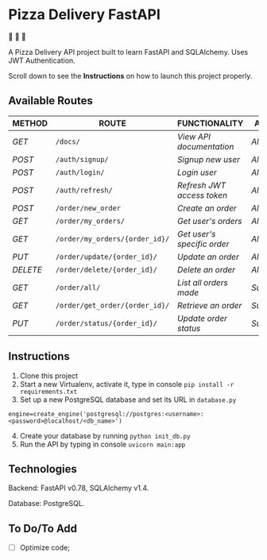 # Pizza Delivery FastAPI

:pizza: :pizza: :pizza:

A Pizza Delivery API project built to learn FastAPI and SQLAlchemy. Uses JWT Authentication.

Scroll down to see the **Instructions** on how to launch this project properly. 

## Available Routes

| METHOD | ROUTE | FUNCTIONALITY |ACCESS|
| ------- | ----- | ------------- | ------------- |
| *GET* | ```/docs/``` | _View API documentation_|_All users_|
| *POST* | ```/auth/signup/``` | _Signup new user_| _All users_|
| *POST* | ```/auth/login/``` | _Login user_|_All users_|
| *POST* | ```/auth/refresh/``` | _Refresh JWT access token_|_All users_|
| *POST* | ```/order/new_order``` | _Create an order_|_All users_|
| *GET* | ```/order/my_orders/``` | _Get user's orders_|_All users_|
| *GET* | ```/order/my_orders/{order_id}/``` | _Get user's specific order_|_All users_|
| *PUT* | ```/order/update/{order_id}/``` | _Update an order_|_All users_|
| *DELETE* | ```/order/delete/{order_id}/``` | _Delete an order_ |_All users_|
| *GET* | ```/order/all/``` | _List all orders made_|_Superuser_|
| *GET* | ```/order/get_order/{order_id}/``` | _Retrieve an order_|_Superuser_|
| *PUT* | ```/order/status/{order_id}/``` | _Update order status_|_Superuser_|

## Instructions

1. Clone this project
2. Start a new Virtualenv, activate it, type in console `pip install -r requirements.txt`
3. Set up a new PostgreSQL database and set its URL in `database.py`
```
engine=create_engine('postgresql://postgres:<username>:<password>@localhost/<db_name>')
```
4. Create your database by running `python init_db.py`
5. Run the API by typing in console `uvicorn main:app`

## Technologies

Backend: FastAPI v0.78, SQLAlchemy v1.4. 

Database: PostgreSQL.

## To Do/To Add

- [ ] Optimize code; 
